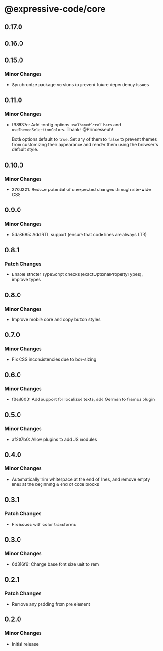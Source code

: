 # @expressive-code/core

## 0.17.0

## 0.16.0

## 0.15.0

### Minor Changes

- Synchronize package versions to prevent future dependency issues

## 0.11.0

### Minor Changes

- f98937c: Add config options `useThemedScrollbars` and `useThemedSelectionColors`. Thanks @Princesseuh!

  Both options default to `true`. Set any of them to `false` to prevent themes from customizing their appearance and render them using the browser's default style.

## 0.10.0

### Minor Changes

- 276d221: Reduce potential of unexpected changes through site-wide CSS

## 0.9.0

### Minor Changes

- 5da8685: Add RTL support (ensure that code lines are always LTR)

## 0.8.1

### Patch Changes

- Enable stricter TypeScript checks (exactOptionalPropertyTypes), improve types

## 0.8.0

### Minor Changes

- Improve mobile core and copy button styles

## 0.7.0

### Minor Changes

- Fix CSS inconsistencies due to box-sizing

## 0.6.0

### Minor Changes

- f8ed803: Add support for localized texts, add German to frames plugin

## 0.5.0

### Minor Changes

- af207b0: Allow plugins to add JS modules

## 0.4.0

### Minor Changes

- Automatically trim whitespace at the end of lines, and remove empty lines at the beginning & end of code blocks

## 0.3.1

### Patch Changes

- Fix issues with color transforms

## 0.3.0

### Minor Changes

- 6d316f6: Change base font size unit to rem

## 0.2.1

### Patch Changes

- Remove any padding from pre element

## 0.2.0

### Minor Changes

- Initial release
